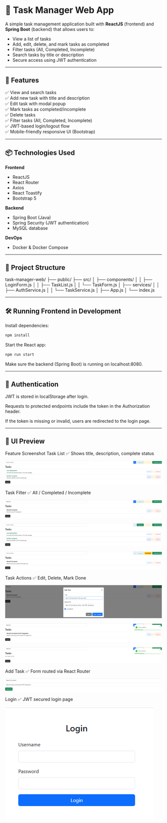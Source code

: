 # 📝 Task Manager Web App

A simple task management application built with **ReactJS** (frontend) and **Spring Boot** (backend) that allows users to:

- View a list of tasks
- Add, edit, delete, and mark tasks as completed
- Filter tasks (All, Completed, Incomplete)
- Search tasks by title or description
- Secure access using JWT authentication

---

## 🚀 Features

✅ View and search tasks  
✅ Add new task with title and description  
✅ Edit task with modal popup  
✅ Mark tasks as completed/incomplete  
✅ Delete tasks  
✅ Filter tasks (All, Completed, Incomplete)  
✅ JWT-based login/logout flow  
✅ Mobile-friendly responsive UI (Bootstrap)

---

## 📦 Technologies Used

**Frontend**  
- ReactJS
- React Router
- Axios
- React Toastify
- Bootstrap 5

**Backend**  
- Spring Boot (Java)
- Spring Security (JWT authentication)
- MySQL database

**DevOps**  
- Docker & Docker Compose

---

## 📂 Project Structure
task-manager-web/
├── public/
├── src/
│ ├── components/
│ │ ├── LoginForm.js
│ │ ├── TaskList.js
│ │ └── TaskForm.js
│ ├── services/
│ │ ├── AuthService.js
│ │ └── TaskService.js
│ ├── App.js
│ └── index.js

---

## 🛠 Running Frontend in Development
Install dependencies:

```bash
npm install
```

Start the React app:

```bash
npm run start
```
Make sure the backend (Spring Boot) is running on localhost:8080.

--- 

## 🔐 Authentication
JWT is stored in localStorage after login.

Requests to protected endpoints include the token in the Authorization header.

If the token is missing or invalid, users are redirected to the login page.

---

## 📸 UI Preview
Feature	Screenshot
Task List	✅ Shows title, description, complete status

![alt text](./src/resources/images/task-list.png)

Task Filter	✅ All / Completed / Incomplete

![alt text](./src/resources/images/all.png)

![alt text](./src/resources/images/completed.png)

![alt text](./src/resources/images/incomplete.png)

Task Actions	✅ Edit, Delete, Mark Done

![alt text](./src/resources/images/edit.png)

![alt text](./src/resources/images/done.png)

![alt text](./src/resources/images/delete.png)

Add Task	✅ Form routed via React Router

![alt text](./src/resources/images/add.png)

Login	✅ JWT secured login page

![alt text](./src/resources/images/login.png)
